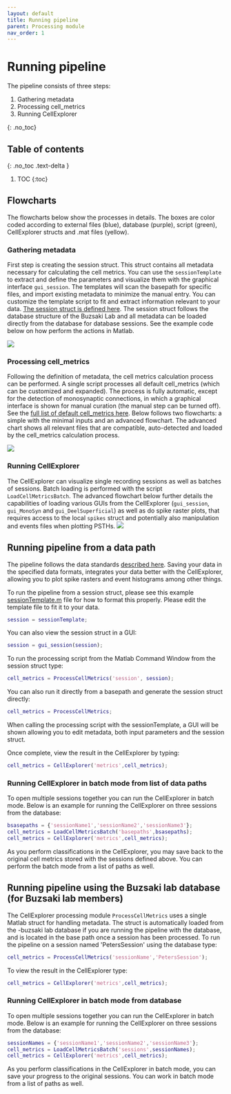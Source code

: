 ```yaml
---
layout: default
title: Running pipeline
parent: Processing module
nav_order: 1
---
```

# Running pipeline
The pipeline consists of three steps: 
1. Gathering metadata
2. Processing cell_metrics
3. Running CellExplorer

{: .no_toc}
## Table of contents
{: .no_toc .text-delta }

1. TOC
{:toc}

## Flowcharts
The flowcharts below show the processes in details. The boxes are color coded according to external files (blue), database (purple), script (green), CellExplorer structs and .mat files (yellow).

### Gathering metadata
First step is creating the session struct. This struct contains all metadata necessary for calculating the cell metrics. You can use the `sessionTemplate` to extract and define the parameters and visualize them with the graphical interface `gui_session`. The templates will scan the basepath for specific files, and import existing metadata to minimize the manual entry. You can customize the template script to fit and extract information relevant to your data. [The session struct is defined here]({{"/datastructure/data-structure-and-format/#session-metadata"|absolute_url}}). The session struct follows the database structure of the Buzsaki Lab and all metadata can be loaded directly from the database for database sessions. See the example code below on how perform the actions in Matlab.

![](https://buzsakilab.com/wp/wp-content/uploads/2020/03/FlowChart_sessionStruct.png)

### Processing cell_metrics
Following the definition of metadata, the cell metrics calculation process can be performed. A single script processes all default cell_metrics (which can be customized and expanded). The process is fully automatic, except for the detection of monosynaptic connections, in which a graphical interface is shown for manual curation (the manual step can be turned off). See the [full list of default cell_metrics here]({{"/datastructure/standard-cell-metrics/"|absolute_url}}). Below follows two flowcharts: a simple with the minimal inputs and an advanced flowchart. The advanced chart shows all relevant files that are compatible, auto-detected and loaded by the cell_metrics calculation process.

![](https://buzsakilab.com/wp/wp-content/uploads/2020/03/FlowChart_pipeline.png)

### Running CellExplorer
The CellExplorer can visualize single recording sessions as well as batches of sessions. Batch loading is performed with the script `LoadCellMetricsBatch`. The advanced flowchart below further details the capabilities of loading various GUIs from the CellExplorer (`gui_session`, `gui_MonoSyn` and `gui_DeelSuperficial`) as well as do spike raster plots, that requires access to the local `spikes` struct and potentially also manipulation and events files when plotting PSTHs.
![](https://buzsakilab.com/wp/wp-content/uploads/2020/03/FlowChart_CellExplorer.png)

## Running pipeline from a data path
The pipeline follows the data standards [described here]({{"/datastructure/data-structure-and-format/"|absolute_url}}). Saving your data in the specified data formats, integrates your data better with the CellExplorer, allowing you to plot spike rasters and event histograms among other things.

To run the pipeline from a session struct, please see this example
[sessionTemplate.m](https://github.com/petersenpeter/CellExplorer/blob/master/calc_CellMetrics/sessionTemplate.m) file for how to format this properly. Please edit the template file to fit it to your data.
```m
session = sessionTemplate;
```
You can also view the session struct in a GUI:
```m
session = gui_session(session);
```

To run the processing script from the Matlab Command Window from the session struct type:
```m
cell_metrics = ProcessCellMetrics('session', session);
```
You can also run it directly from a basepath and generate the session struct directly:
```m
cell_metrics = ProcessCellMetrics;
```
When calling the processing script with the sessionTemplate, a GUI will be shown allowing you to edit  metadata, both input parameters and the session struct. 

Once complete, view the result in the CellExplorer by typing:
```m
cell_metrics = CellExplorer('metrics',cell_metrics);
```
### Running CellExplorer in batch mode from list of data paths
To open multiple sessions together you can run the CellExplorer in batch mode. Below is an example for running the CellExplorer on three sessions from the database:

```m
bsasepaths = {'sessionName1','sessionName2','sessionName3'};
cell_metrics = LoadCellMetricsBatch('basepaths',bsasepaths);
cell_metrics = CellExplorer('metrics',cell_metrics);
```
As you perform classifications in the CellExplorer, you may save back to the original cell metrics stored with the sessions defined above. You can perform the batch mode from a list of paths as well.

## Running pipeline using the Buzsaki lab database (for Buzsaki lab members)
The CellExplorer processing module `ProcessCellMetrics` uses a single Matlab struct for handling metadata. The struct is automatically loaded from the -buzsaki lab database if you are running the pipeline with the database, and is located in the base path once a session has been processed. To run the pipeline on a session named 'PetersSession' using the database type:
```m
cell_metrics = ProcessCellMetrics('sessionName','PetersSession');
```
To view the result in the CellExplorer type:
```m
cell_metrics = CellExplorer('metrics',cell_metrics);
```

### Running CellExplorer in batch mode from database
To open multiple sessions together you can run the CellExplorer in batch mode. Below is an example for running the CellExplorer on three sessions from the database:

```m
sessionNames = {'sessionName1','sessionName2','sessionName3'};
cell_metrics = LoadCellMetricsBatch('sessions',sessionNames);
cell_metrics = CellExplorer('metrics',cell_metrics);
```
As you perform classifications in the CellExplorer in batch mode, you can save your progress to the original sessions. You can work in batch mode from a list of paths as well.
